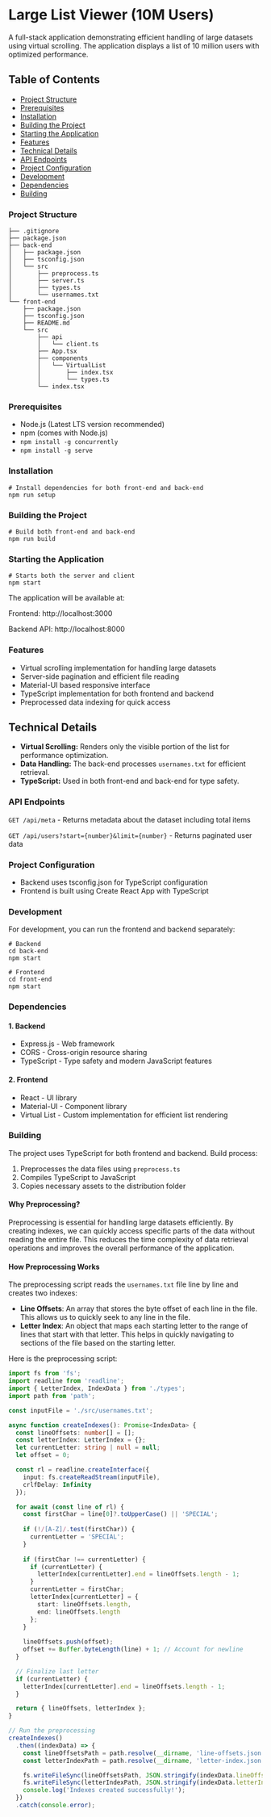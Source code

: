 # Large List Viewer (10M Users)
A full-stack application demonstrating efficient handling of large datasets using virtual scrolling. The application displays a list of 10 million users with optimized performance.

## Table of Contents

- [Project Structure](#project-structure)
- [Prerequisites](#prerequisites)
- [Installation](#installation)
- [Building the Project](#building-the-project)
- [Starting the Application](#starting-the-application)
- [Features](#features)
- [Technical Details](#technical-details)
- [API Endpoints](#api-endpoints)
- [Project Configuration](#project-configuration)
- [Development](#development)
- [Dependencies](#dependencies)
- [Building](#building)


### Project Structure
```
├── .gitignore
├── package.json
├── back-end
│   ├── package.json
│   ├── tsconfig.json
│   └── src
│       ├── preprocess.ts
│       ├── server.ts
│       ├── types.ts
│       └── usernames.txt
└── front-end
    ├── package.json
    ├── tsconfig.json
    ├── README.md
    └── src
        ├── api
        │   └── client.ts
        ├── App.tsx
        ├── components
        │   └── VirtualList
        │       ├── index.tsx
        │       └── types.ts
        └── index.tsx
```

### Prerequisites
- Node.js (Latest LTS version recommended)
- npm (comes with Node.js)
- `npm install -g concurrently`
- `npm install -g serve`

### Installation


    # Install dependencies for both front-end and back-end
    npm run setup
    

### Building the Project


    # Build both front-end and back-end
    npm run build
	

### Starting the Application


    # Starts both the server and client
    npm start
	

The application will be available at:

Frontend: http://localhost:3000

Backend API: http://localhost:8000

### Features
- Virtual scrolling implementation for handling large datasets
- Server-side pagination and efficient file reading
- Material-UI based responsive interface
- TypeScript implementation for both frontend and backend
- Preprocessed data indexing for quick access

## Technical Details

- **Virtual Scrolling:** Renders only the visible portion of the list for performance optimization.
- **Data Handling:** The back-end processes `usernames.txt` for efficient retrieval.
- **TypeScript:** Used in both front-end and back-end for type safety.

### API Endpoints
`GET /api/meta` - Returns metadata about the dataset including total items

`GET /api/users?start={number}&limit={number}` - Returns paginated user data

### Project Configuration
- Backend uses tsconfig.json for TypeScript configuration
- Frontend is built using Create React App with TypeScript

### Development
For development, you can run the frontend and backend separately:
```
# Backend
cd back-end
npm start

# Frontend
cd front-end
npm start
```

### Dependencies
#### 1. Backend
- Express.js - Web framework
- CORS - Cross-origin resource sharing
- TypeScript - Type safety and modern JavaScript features

#### 2. Frontend
- React - UI library
- Material-UI - Component library
- Virtual List - Custom implementation for efficient list rendering

### Building
The project uses TypeScript for both frontend and backend. Build process:

1. Preprocesses the data files using `preprocess.ts`
2. Compiles TypeScript to JavaScript
3. Copies necessary assets to the distribution folder

#### Why Preprocessing?
Preprocessing is essential for handling large datasets efficiently. By creating indexes, we can quickly access specific parts of the data without reading the entire file. This reduces the time complexity of data retrieval operations and improves the overall performance of the application.

#### How Preprocessing Works
The preprocessing script reads the `usernames.txt` file line by line and creates two indexes:

- **Line Offsets**: An array that stores the byte offset of each line in the file. This allows us to quickly seek to any line in the file.
- **Letter Index**: An object that maps each starting letter to the range of lines that start with that letter. This helps in quickly navigating to sections of the file based on the starting letter.

Here is the preprocessing script:

```typescript
import fs from 'fs';
import readline from 'readline';
import { LetterIndex, IndexData } from './types';
import path from 'path';

const inputFile = './src/usernames.txt';

async function createIndexes(): Promise<IndexData> {
  const lineOffsets: number[] = [];
  const letterIndex: LetterIndex = {};
  let currentLetter: string | null = null;
  let offset = 0;

  const rl = readline.createInterface({
    input: fs.createReadStream(inputFile),
    crlfDelay: Infinity
  });

  for await (const line of rl) {
    const firstChar = line[0]?.toUpperCase() || 'SPECIAL';
    
    if (!/[A-Z]/.test(firstChar)) {
      currentLetter = 'SPECIAL';
    }
    
    if (firstChar !== currentLetter) {
      if (currentLetter) {
        letterIndex[currentLetter].end = lineOffsets.length - 1;
      }
      currentLetter = firstChar;
      letterIndex[currentLetter] = {
        start: lineOffsets.length,
        end: lineOffsets.length
      };
    }
    
    lineOffsets.push(offset);
    offset += Buffer.byteLength(line) + 1; // Account for newline
  }

  // Finalize last letter
  if (currentLetter) {
    letterIndex[currentLetter].end = lineOffsets.length - 1;
  }

  return { lineOffsets, letterIndex };
}

// Run the preprocessing
createIndexes()
  .then((indexData) => {
    const lineOffsetsPath = path.resolve(__dirname, 'line-offsets.json');
    const letterIndexPath = path.resolve(__dirname, 'letter-index.json');

    fs.writeFileSync(lineOffsetsPath, JSON.stringify(indexData.lineOffsets, null, 2));
    fs.writeFileSync(letterIndexPath, JSON.stringify(indexData.letterIndex, null, 2));
    console.log('Indexes created successfully!');
  })
  .catch(console.error);
```
